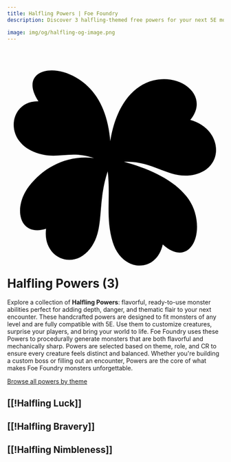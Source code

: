 ```yaml
---
title: Halfling Powers | Foe Foundry
description: Discover 3 halfling-themed free powers for your next 5E monster.

image: img/og/halfling-og-image.png
---
```


# <span class="inline-icon" aria-hidden="true"><svg xmlns="http://www.w3.org/2000/svg" viewBox="0 0 512 512"><path d="M105.186 26.426c-38.314.06-62.13 26.334-31.37 72.994C6.192 97.785-9.36 188.75 62.29 218.39c54.838 22.684 82.008-6.012 142.985 15.008-64.015-7.88-119.143 21.696-153.814 66.6-38.507 49.87-24.104 120.148 40.41 100.332-9.024 67.12 62.385 100.137 103.907 47.166 35.793-45.66 15.51-103.756 41.842-182.885 7.1 61.706-5.617 108.762 11.573 166.478 21.393 71.83 103.075 75.605 118.537 6.34 55.84 51.31 95.82-9.41 75.754-76.643-17.993-60.285-90.76-98.2-167.65-118.703 72.808-3.032 108.846 44.51 167.78 30.084 72.446-17.734 64.365-108.426-10.823-128.922 45.767-54.918-19.446-110.047-87.18-93.117-57.113 14.275-90.85 71.977-101.928 143.33-5.55-65.618-28.823-120.138-81.03-150.316-19.64-11.353-40.05-16.74-57.466-16.714z"/></svg></span> Halfling Powers (3)

Explore a collection of **Halfling Powers**: flavorful, ready-to-use monster abilities perfect for adding depth, danger, and thematic flair to your next encounter. These handcrafted powers are designed to fit monsters of any level and are fully compatible with 5E. Use them to customize creatures, surprise your players, and bring your world to life. Foe Foundry uses these Powers to procedurally generate monsters that are both flavorful and mechanically sharp. Powers are selected based on theme, role, and CR to ensure every creature feels distinct and balanced. Whether you're building a custom boss or filling out an encounter, Powers are the core of what makes Foe Foundry monsters unforgettable.  

  
[Browse all powers by theme](all.md)

[[!Halfling Luck]]
---

[[!Halfling Bravery]]
---

[[!Halfling Nimbleness]]
---
